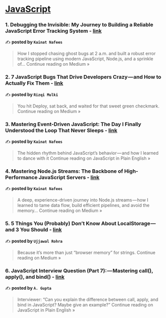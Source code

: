 
<h1><a href=https://medium.com/tag/javascript-development/recommended target="_blank" rel="noopener noreferrer">JavaScript</a></h1>
<h3>1. Debugging the Invisible: My Journey to Building a Reliable JavaScript Error Tracking System - <a href="https://medium.com/@kainatnafees/debugging-the-invisible-my-journey-to-building-a-reliable-javascript-error-tracking-system-a4a07c410fed?source=rss------javascript_development-5" target="_blank" rel="noopener noreferrer">link</a></h3>

✍️ **posted by `Kainat Nafees`**

<blockquote>How I stopped chasing ghost bugs at 2 a.m. and built a robust error tracking pipeline using modern JavaScript, Node.js, and a sprinkle of…
Continue reading on Medium »</blockquote>

<h3>2.  7 JavaScript Bugs That Drive Developers Crazy — and How to Actually Fix Them - <a href="https://medium.com/@rizqimulkisrc/7-javascript-bugs-that-drive-developers-crazy-and-how-to-actually-fix-them-099341e245a5?source=rss------javascript_development-5" target="_blank" rel="noopener noreferrer">link</a></h3>

✍️ **posted by `Rizqi Mulki`**

<blockquote>You hit Deploy, sat back, and waited for that sweet green checkmark.
Continue reading on Medium »</blockquote>

<h3>3. Mastering Event-Driven JavaScript: The Day I Finally Understood the Loop That Never Sleeps - <a href="https://javascript.plainenglish.io/mastering-event-driven-javascript-the-day-i-finally-understood-the-loop-that-never-sleeps-702e2e20922e?source=rss------javascript_development-5" target="_blank" rel="noopener noreferrer">link</a></h3>

✍️ **posted by `Kainat Nafees`**

<blockquote>The hidden rhythm behind JavaScript’s behavior — and how I learned to dance with it
Continue reading on JavaScript in Plain English »</blockquote>

<h3>4. Mastering Node.js Streams: The Backbone of High-Performance JavaScript Servers - <a href="https://medium.com/@kainatnafees/mastering-node-js-streams-the-backbone-of-high-performance-javascript-servers-96153d1bbb54?source=rss------javascript_development-5" target="_blank" rel="noopener noreferrer">link</a></h3>

✍️ **posted by `Kainat Nafees`**

<blockquote>A deep, experience-driven journey into Node.js streams — how I learned to tame data flow, build efficient pipelines, and avoid the memory…
Continue reading on Medium »</blockquote>

<h3>5. 5 Things You (Probably) Don’t Know About LocalStorage — and 3 You Should - <a href="https://medium.com/@ujjawalr/5-things-you-probably-dont-know-about-localstorage-and-3-you-should-4a2b297e17eb?source=rss------javascript_development-5" target="_blank" rel="noopener noreferrer">link</a></h3>

✍️ **posted by `Ujjawal Rohra`**

<blockquote>Because it’s more than just “browser memory” for strings.
Continue reading on Medium »</blockquote>

<h3>6.  JavaScript Interview Question (Part 7): — Mastering call(), apply(), and bind() - <a href="https://javascript.plainenglish.io/javascript-interview-question-part-7-mastering-call-apply-and-bind-9535a438c46f?source=rss------javascript_development-5" target="_blank" rel="noopener noreferrer">link</a></h3>

✍️ **posted by `A. Gupta`**

<blockquote>Interviewer: “Can you explain the difference between call, apply, and bind in JavaScript? Maybe give an example?”
Continue reading on JavaScript in Plain English »</blockquote>

